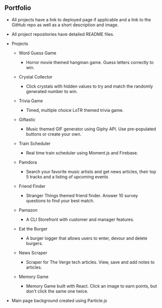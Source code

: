 ## Portfolio

* All projects have a link to deployed page if applicable and a link to the GitHub repo as well as a short description and image.

* All project repositories have detailed README files.

* Projects

  * Word Guess Game
    * Horror movie themed hangman game. Guess letters correctly to win.

  * Crystal Collector
    * Click crystals with hidden values to try and match the randomly generated number to win.

  * Trivia Game
    * Timed, multiple choice LoTR themed trivia game.

  * Giftastic
    * Music themed GIF generator using Giphy API. Use pre-populated buttons or create your own.

  * Train Scheduler
    * Real time train scheduler using Moment.js and Firebase.

  * Pamdora
    * Search your favorite music artists and get news articles, their top 5 tracks and a listing of upcoming events

  * Friend Finder
    * Stranger Things themed friend finder. Answer 10 survey questions to find your best match.

  * Pamazon
    * A CLI Storefront with customer and manager features.

  * Eat the Burger
    * A burger logger that allows users to enter, devour and delete burgers.

  * News Scraper
    * Scraper for The Verge tech articles. View, save and add notes to articles.

  * Memory Game
    * Memory Game built with React. Click an image to earn points, but don't click the same one twice.

* Main page background created using Particle.js
